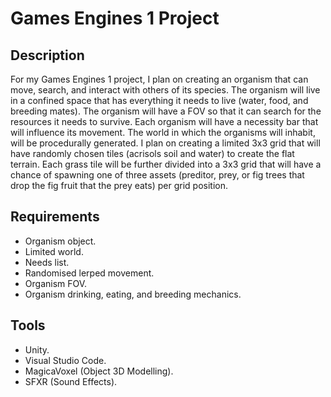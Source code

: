 # Games Engines 1 Project

## Description
For my Games Engines 1 project, I plan on creating an organism that can move, search, and interact with others of its species. The organism will live in a confined space that has everything it needs to live (water, food, and breeding mates). The organism will have a FOV so that it can search for the resources it needs to survive. Each organism will have a necessity bar that will influence its movement. The world in which the organisms will inhabit, will be procedurally generated. I plan on creating a limited 3x3 grid that will have randomly chosen tiles (acrisols soil and water) to create the flat terrain. Each grass tile will be further divided into a 3x3 grid that will have a chance of spawning one of three assets (preditor, prey, or fig trees that drop the fig fruit that the prey eats) per grid position.

## Requirements
* Organism object.
* Limited world.
* Needs list.
* Randomised lerped movement.
* Organism FOV.
* Organism drinking, eating, and breeding mechanics.

## Tools
* Unity.
* Visual Studio Code.
* MagicaVoxel (Object 3D Modelling).
* SFXR (Sound Effects).

